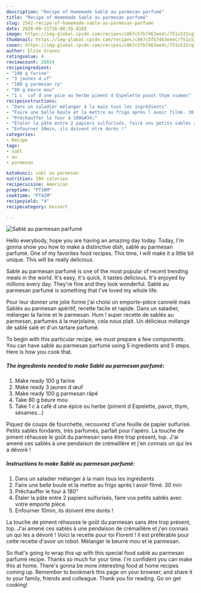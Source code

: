 ```yaml
---
description: "Recipe of Homemade Sablé au parmesan parfumé"
title: "Recipe of Homemade Sablé au parmesan parfumé"
slug: 2542-recipe-of-homemade-sable-au-parmesan-parfume
date: 2020-09-21T16:08:55.810Z
image: https://img-global.cpcdn.com/recipes/c867c5fb7463eedc/751x532cq70/sable-au-parmesan-parfume-photo-principale-de-la-recette.jpg
thumbnail: https://img-global.cpcdn.com/recipes/c867c5fb7463eedc/751x532cq70/sable-au-parmesan-parfume-photo-principale-de-la-recette.jpg
cover: https://img-global.cpcdn.com/recipes/c867c5fb7463eedc/751x532cq70/sable-au-parmesan-parfume-photo-principale-de-la-recette.jpg
author: Elsie Graves
ratingvalue: 4
reviewcount: 26654
recipeingredient:
- "100 g farine"
- "3 jaunes d uf"
- "100 g parmesan rp"
- "80 g beure mou"
- "1 c  caf d une pice ou herbe piment d Espelette pavot thym ssames"
recipeinstructions:
- "Dans un saladier mélanger à la main tous les ingrédients"
- "Faire une belle boule et la mettre au frigo après l avoir filmé. 30 min"
- "Préchauffer le four à 180&#34;"
- "Étaler la pâte entre 2 papiers sulfurisés, faire vos petits sablés avec votre emporte pièce."
- "Enfourner 10min, ils doivent être dorés !"
categories:
- Recipe
tags:
- sabl
- au
- parmesan

katakunci: sabl au parmesan 
nutrition: 204 calories
recipecuisine: American
preptime: "PT30M"
cooktime: "PT42M"
recipeyield: "4"
recipecategory: Dessert

---
```



![Sablé au parmesan parfumé](https://img-global.cpcdn.com/recipes/c867c5fb7463eedc/751x532cq70/sable-au-parmesan-parfume-photo-principale-de-la-recette.jpg)

Hello everybody, hope you are having an amazing day today. Today, I'm gonna show you how to make a distinctive dish, sablé au parmesan parfumé. One of my favorites food recipes. This time, I will make it a little bit unique. This will be really delicious.

Sablé au parmesan parfumé is one of the most popular of recent trending meals in the world. It's easy, it's quick, it tastes delicious. It's enjoyed by millions every day. They're fine and they look wonderful. Sablé au parmesan parfumé is something that I've loved my whole life.

Pour leur donner une jolie forme j&#39;ai choisi un emporte-pièce cannelé mais Sablés au parmesan apéritif, recette facile et rapide. Dans un saladier, mélanger la farine et le parmesan. Hum ! super recette de sablés au parmesan, parfumés à la marjolaine, cela nous plait. Un délicieux mélange de sablé salé et d&#39;un tartare parfumé.


To begin with this particular recipe, we must prepare a few components. You can have sablé au parmesan parfumé using 5 ingredients and 5 steps. Here is how you cook that.

<!--inarticleads1-->

##### The ingredients needed to make Sablé au parmesan parfumé:

1. Make ready 100 g farine
1. Make ready 3 jaunes d œuf
1. Make ready 100 g parmesan râpé
1. Take 80 g beure mou
1. Take 1 c à café d une épice ou herbe (piment d Espelette, pavot, thym, sésames...)


Piquez de coups de fourchette, recouvrez d&#39;une feuille de papier sulfurisé. Petits sablés fondants, très parfumés, parfait pour l&#39;apéro. La touche de piment réhausse le goût du parmesan sans être trop présent, top. J&#39;ai amené ces sablés à une pendaison de crémaillère et j&#39;en connais un qui les a dévoré ! 

<!--inarticleads2-->

##### Instructions to make Sablé au parmesan parfumé:

1. Dans un saladier mélanger à la main tous les ingrédients
1. Faire une belle boule et la mettre au frigo après l avoir filmé. 30 min
1. Préchauffer le four à 180&#34;
1. Étaler la pâte entre 2 papiers sulfurisés, faire vos petits sablés avec votre emporte pièce.
1. Enfourner 10min, ils doivent être dorés !


La touche de piment réhausse le goût du parmesan sans être trop présent, top. J&#39;ai amené ces sablés à une pendaison de crémaillère et j&#39;en connais un qui les a dévoré ! Voici la recette pour toi Florent ! Il est préférable pour cette recette d&#39;avoir un robot. Mélanger le beurre mou et le parmesan. 

So that's going to wrap this up with this special food sablé au parmesan parfumé recipe. Thanks so much for your time. I'm confident you can make this at home. There's gonna be more interesting food at home recipes coming up. Remember to bookmark this page on your browser, and share it to your family, friends and colleague. Thank you for reading. Go on get cooking!
